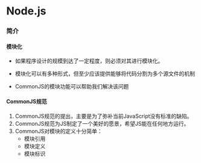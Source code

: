 # Node.js 
### 简介

#### 模块化

+ 如果程序设计的规模到达了一定程度，则必须对其进行模块化。

+ 模块化可以有多种形式，但至少应该提供能够将代码分割为多个源文件的机制

+ CommonJS的模块功能可以帮助我们解决该问题

#### CommonJS规范
1. CommonJS规范的提出，主要是为了弥补当前JavaScript没有标准的缺陷。
2. CommonJS规范为JS制定了一个美好的愿景，希望JS能在任何地方运行。
3. CommonJS对模块的定义十分简单：
	+ 模块引用
	+ 模块定义
	+ 模块标识

